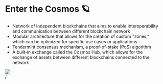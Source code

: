 # Enter the Cosmos 🪐

<div grid="~ cols-2 gap-2" m="t-2">
<div>

- Network of independent blockchains that aims to enable interoperability and communication between different blockchain network
- Modular architecture that allows for the creation of custom "zones," which can be optimized for specific use cases or applications.
- Tendermint consensus mechanism, a proof-of-stake (PoS) algorithm 
- A built-in exchange called the Cosmos Hub, which allows for the exchange of assets between different blockchains connected to the network


</div>
<div>
  <img border="rounded" src="/cosmos.svg">
</div>
  
</div>
<div class="absolute right-5px bottom-5px">
<SlideCurrentNo /> / <SlidesTotal />
</div>